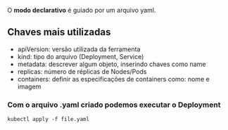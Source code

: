 O **modo declarativo** é guiado por um arquivo yaml.

## Chaves mais utilizadas
 - apiVersion: versão utilizada da ferramenta
 - kind: tipo do arquivo (Deployment, Service)
 - metadata: descrever algum objeto, inserindo chaves como name
 - replicas: número de réplicas de Nodes/Pods
 - containers: definir as especificações de containers como: nome e imagem


### Com o arquivo .yaml criado podemos executar o Deployment
```kubectl apply -f file.yaml```

